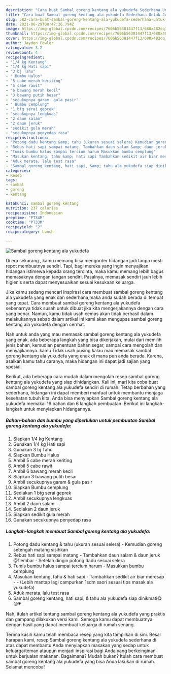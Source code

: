 ```yaml
---
description: "Cara buat Sambal goreng kentang ala yukudefa Sederhana Untuk Jualan"
title: "Cara buat Sambal goreng kentang ala yukudefa Sederhana Untuk Jualan"
slug: 582-cara-buat-sambal-goreng-kentang-ala-yukudefa-sederhana-untuk-jualan
date: 2021-06-29T08:47:36.794Z
image: https://img-global.cpcdn.com/recipes/7606b56381447f13/680x482cq70/sambal-goreng-kentang-ala-yukudefa-foto-resep-utama.jpg
thumbnail: https://img-global.cpcdn.com/recipes/7606b56381447f13/680x482cq70/sambal-goreng-kentang-ala-yukudefa-foto-resep-utama.jpg
cover: https://img-global.cpcdn.com/recipes/7606b56381447f13/680x482cq70/sambal-goreng-kentang-ala-yukudefa-foto-resep-utama.jpg
author: Jayden Fowler
ratingvalue: 3.2
reviewcount: 4
recipeingredient:
- "1/4 kg Kentang"
- "1/4 kg Hati sapi"
- "3 bj Tahu"
- " Bumbu Halus"
- "5 cabe merah keriting"
- "5 cabe rawit"
- "6 bawang merah kecil"
- "3 bawang putih besar"
- "secukupnya garam  gula pasir"
- " Bumbu cemplung"
- "1 btg serai geprek"
- "secukupnya lengkuas"
- "2 daun salam"
- "2 daun jeruk"
- "sedikit gula merah"
- "secukupnya penyedap rasa"
recipeinstructions:
- "Potong dadu kentang &amp; tahu (ukuran sesuai selera) Kemudian goreng setengah matang sisihkan"
- "Rebus hati sapi sampai matang  Tambahkan daun salam &amp; daun jeruk @1lembar Setelah dingin potong dadu sesuai selera"
- "Tumis bumbu halus sampai tercium harum Masukkan bumbu cemplung"
- "Masukan kentang, tahu &amp; hati sapi Tambahkan sedikit air biar meresap  (Lebih mantap lagi campurkan 1sdm saori sesuai tips masak ala yukudefa)"
- "Aduk merata, lalu test rasa"
- "Sambal goreng kentang, hati sapi, &amp; tahu ala yukudefa siap dinikmati😋😍💗"
categories:
- Resep
tags:
- sambal
- goreng
- kentang

katakunci: sambal goreng kentang 
nutrition: 237 calories
recipecuisine: Indonesian
preptime: "PT34M"
cooktime: "PT33M"
recipeyield: "2"
recipecategory: Lunch

---
```



![Sambal goreng kentang ala yukudefa](https://img-global.cpcdn.com/recipes/7606b56381447f13/680x482cq70/sambal-goreng-kentang-ala-yukudefa-foto-resep-utama.jpg)

Di era  sekarang , kamu memang bisa mengorder hidangan jadi tanpa mesti repot membuatnya sendiri. Tapi, bagi mereka yang ingin menyajikan hidangan istimewa kepada orang tercinta, maka kamu memang lebih bagus memasaknya dengan tangan sendiri. Pasalnya, memasak sendiri jauh lebih higienis serta dapat menyesuaikan sesuai kesukaan keluarga.

Jika kamu sedang mencari inspirasi cara membuat sambal goreng kentang ala yukudefa yang enak dan sederhana,maka anda sudah berada di tempat yang tepat. Cara membuat sambal goreng kentang ala yukudefa  sebenarnya tidak susah untuk dibuat jika kita mengerjakannya dengan cara yang benar. Namun, kamu tidak usah cemas akan tidak berhasil dalam melakukannya 
sebab dalam artikel ini kami akan mengupas sambal goreng kentang ala yukudefa dengan cermat.  



Nah untuk anda yang mau memasak sambal goreng kentang ala yukudefa yang enak, ada beberapa langkah yang bisa dikerjakan, mulai dari memilih jenis bahan, kemudian penentuan bahan segar, sampai cara mengolah dan menyajikannya. kamu Tidak usah pusing kalau mau memasak sambal goreng kentang ala yukudefa yang enak di mana pun anda berada. Karena, asalkan kamu  tahu caranya, maka hidangan ini dapat jadi sajian yang spesial.

Berikut, ada beberapa cara mudah dalam mengolah resep sambal goreng kentang ala yukudefa yang siap dihidangkan. Kali ini, mari kita coba buat sambal goreng kentang ala yukudefa sendiri di rumah. Tetap berbahan yang sederhana, hidangan ini dapat memberi manfaat untuk membantu menjaga kesehatan tubuh kita. Anda bisa menyiapkan Sambal goreng kentang ala yukudefa memakai 16 bahan dan 6 langkah pembuatan. Berikut ini langkah-langkah untuk menyiapkan hidangannya.

<!--inarticleads1-->

##### Bahan-bahan dan bumbu yang diperlukan untuk pembuatan Sambal goreng kentang ala yukudefa:

1. Siapkan 1/4 kg Kentang
1. Gunakan 1/4 kg Hati sapi
1. Gunakan 3 bj Tahu
1. Siapkan  Bumbu Halus
1. Ambil 5 cabe merah keriting
1. Ambil 5 cabe rawit
1. Ambil 6 bawang merah kecil
1. Siapkan 3 bawang putih besar
1. Ambil secukupnya garam &amp; gula pasir
1. Siapkan  Bumbu cemplung
1. Sediakan 1 btg serai geprek
1. Ambil secukupnya lengkuas
1. Ambil 2 daun salam
1. Sediakan 2 daun jeruk
1. Siapkan sedikit gula merah
1. Gunakan secukupnya penyedap rasa




<!--inarticleads2-->

##### Langkah-langkah membuat Sambal goreng kentang ala yukudefa:

1. Potong dadu kentang &amp; tahu (ukuran sesuai selera) - Kemudian goreng setengah matang sisihkan
1. Rebus hati sapi sampai matang  - Tambahkan daun salam &amp; daun jeruk @1lembar - Setelah dingin potong dadu sesuai selera
1. Tumis bumbu halus sampai tercium harum - Masukkan bumbu cemplung
1. Masukan kentang, tahu &amp; hati sapi - Tambahkan sedikit air biar meresap -  - (Lebih mantap lagi campurkan 1sdm saori sesuai tips masak ala yukudefa)
1. Aduk merata, lalu test rasa
1. Sambal goreng kentang, hati sapi, &amp; tahu ala yukudefa siap dinikmati😋😍💗




Nah, itulah artikel tentang  sambal goreng kentang ala yukudefa  yang praktis dan gampang dilakukan versi kami. Semoga kamu dapat membuatnya dengan hasil yang dapat membuat keluarga di rumah senang. 

Terima kasih kamu telah membaca resep yang kita tampilkan di sini. Besar harapan kami, resep  Sambal goreng kentang ala yukudefa sederhana di atas dapat membantu Anda menyiapkan masakan yang sedap untuk keluarga/teman ataupun menjadi inspirasi bagi Anda yang berkeinginan untuk berjualan makanan. Bagaimana? Mudah bukan? Itulah cara membuat sambal goreng kentang ala yukudefa yang bisa Anda lakukan di rumah. Selamat mencoba!

